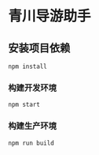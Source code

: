 # 青川导游助手

## 安装项目依赖
```
npm install
```

### 构建开发环境
```
npm start
```

### 构建生产环境
```
npm run build
```